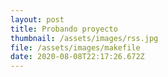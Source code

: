 ```yaml
---
layout: post
title: Probando proyecto
thumbnail: /assets/images/rss.jpg
file: /assets/images/makefile
date: 2020-08-08T22:17:26.672Z
---
```

